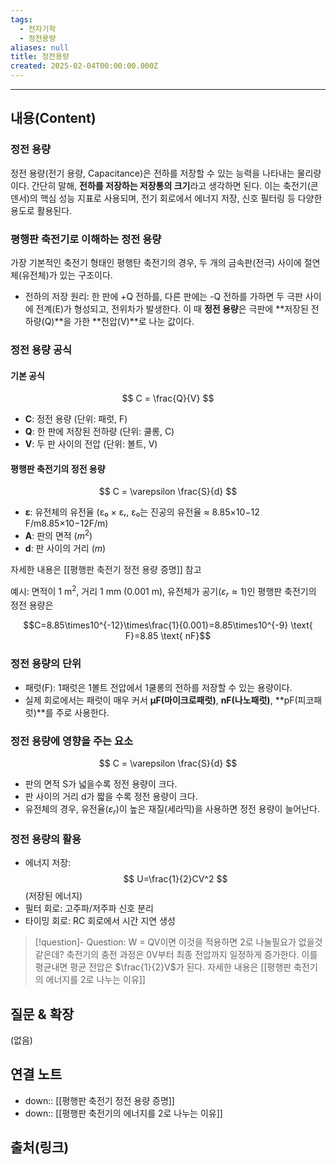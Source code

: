 ```yaml
---
tags:
  - 전자기학
  - 정전용량
aliases: null
title: 정전용량
created: 2025-02-04T00:00:00.000Z
---
```


---

## 내용(Content)

### 정전 용량

정전 용량(전기 용량, Capacitance)은 전하를 저장할 수 있는 능력을 나타내는 물리량이다. 간단히 말해, **전하를 저장하는 저장통의 크기**라고 생각하면 된다. 이는 축전기(콘덴서)의 핵심 성능 지표로 사용되며, 전기 회로에서 에너지 저장, 신호 필터링 등 다양한 용도로 활용된다.

### 평행판 축전기로 이해하는 정전 용량

가장 기본적인 축전기 형태인 평행탄 축전기의 경우, 두 개의 금속판(전극) 사이에 절연체(유전체)가 있는 구조이다. 

- 전하의 저장 원리:
  한 판에 +Q 전하를, 다른 판에는 -Q 전하를 가하면 두 극판 사이에 전계(E)가 형성되고, 전위차가 발생한다. 이 때 **정전 용량**은 극판에 **저장된 전하량(Q)**을 가한 **전압(V)**로 나눈 값이다.


### 정전 용량 공식

#### 기본 공식

$$
C = \frac{Q}{V}
$$

- **C**: 정전 용량 (단위: 패럿, F)
- **Q**: 한 판에 저장된 전하량 (단위: 쿨롱, C)
- **V**: 두 판 사이의 전압 (단위: 볼트, V)

#### 평행판 축전기의 정전 용량

$$
C = \varepsilon \frac{S}{d}
$$

- **ε**: 유전체의 유전율 (ε₀ × εᵣ, ε₀는 진공의 유전율 ≈ 8.85×10−12 F/m8.85×10−12F/m)
- **A**: 판의 면적 ($m^{2}$)
- **d**: 판 사이의 거리 ($m$)

자세한 내용은 [[평행판 축전기 정전 용량 증명]] 참고


예시:
면적이 $1 \text{ m}^2$, 거리 $1 \text{ mm}$ ($0.001 \text{ m}$), 유전체가 공기($\varepsilon_r \approx 1$)인 평행판 축전기의 정전 용량은

$$C=8.85\times10^{-12}\times\frac{1}{0.001}=8.85\times10^{-9} \text{ F}=8.85 \text{ nF}$$

### 정전 용량의 단위

- 패럿(F): 1패럿은 1볼트 전압에서 1쿨롱의 전하를 저장할 수 있는 용량이다.
- 실제 회로에서는 패럿이 매우 커서 **μF(마이크로패럿)**, **nF(나노패럿)**, **pF(피코패럿)**를 주로 사용한다.


### 정전 용량에 영향을 주는 요소

$$
C = \varepsilon \frac{S}{d}
$$

- 판의 면적 S가 넓을수록 정전 용량이 크다.
- 판 사이의 거리 d가 짧을 수록 정전 용량이 크다.
- 유전체의 경우, 유전율($\varepsilon_{r}$)이 높은 재질(세라믹)을 사용하면 정전 용량이 늘어난다.


### 정전 용량의 활용

- 에너지 저장: $$
 U=\frac{1}{2}CV^2
$$
(저장된 에너지)
- 필터 회로: 고주파/저주파 신호 분리
- 타이밍 회로: RC 회로에서 시간 지연 생성

>[!question]- Question: W = QV이면 이것을 적용하면 2로 나눌필요가 없을것 같은데?
>축전기의 충전 과정은 0V부터 최종 전압까지 일정하게 증가한다. 이를 평균내면 평균 전압은 $\frac{1}{2}V$가 된다. 자세한 내용은 [[평행판 축전기의 에너지를 2로 나누는 이유]]

## 질문 & 확장

(없음)

## 연결 노트

- down:: [[평행판 축전기 정전 용량 증명]]
- down:: [[평행판 축전기의 에너지를 2로 나누는 이유]]

## 출처(링크)





